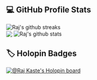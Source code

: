 <!--
rajkaste/rajkaste is a ✨ special ✨ repository because its README.md (this file) appears on your GitHub profile.
<!--
Here are some ideas to get you started:
🔭 I’m currently working on ...
🌱 I’m currently learning ...
👯 I’m looking to collaborate on ...
🤔 I’m looking for help with ...
💬 Ask me about ...
📫 How to reach me: ...
😄 Pronouns: ...
⚡ Fun fact: ...

<img src="https://raw.githubusercontent.com/rajkaste/rajkaste/master/gh-header-image-cropped.png" alt="banner">
-->
<h2>💻 GitHub Profile Stats</h2>
<p>
<img align="center" src="https://streak-stats.demolab.com/?user=rajkaste&theme=great-gatsby" alt="Raj's github streaks" /><br>
<img align="center" src="https://github-readme-stats.vercel.app/api/top-langs/?username=rajkaste&layout=compact&theme=great-gatsby&langs_count=10" />
<img align="center" src="https://github-readme-stats.vercel.app/api?username=rajkaste&show_icons=true&theme=great-gatsby" alt="Raj's github stats" />
</p>

<h2>🏷️ Holopin Badges</h2>
<p><a href="https://holopin.io/@rajkaste"><img src="https://holopin.me/rajkaste" alt="@Raj Kaste's Holopin board"></a></p>
